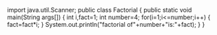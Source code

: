 import java.util.Scanner;
public class Factorial
{
	public static void main(String args[])
	{
		int i,fact=1;
		int number=4;
		for(i=1;i<=number;i++)
		{
			fact=fact*i;
		}
	System.out.println("factorial of"+number+"is:"+fact);
	}
}
